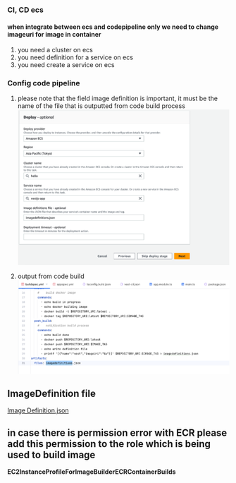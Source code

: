 ### CI, CD ecs
#### when integrate between ecs and codepipeline only we need to change imageuri for image in container
1. you need a cluster on ecs
2. you need definition for a service on ecs
3. you need create a service on ecs

### Config code pipeline
1. please note that the field image definition is important, it must be the name of the file that is outputted from code build process
![image](./images/code_pipeline.png)  

2. output from code build  
![image](./images/codebuild.png)

## ImageDefinition file
[Image Definition.json](https://docs.aws.amazon.com/codepipeline/latest/userguide/file-reference.html)

## in case there is permission error with ECR please add this permission to the role which is being used to build image
**EC2InstanceProfileForImageBuilderECRContainerBuilds**
